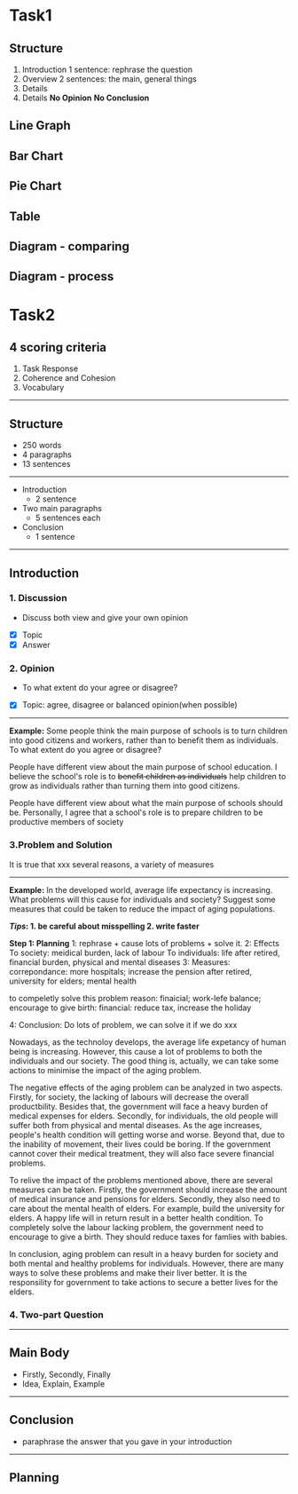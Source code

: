 # Task1
## Structure
1. Introduction
1 sentence: rephrase the question
2. Overview
2 sentences: the main, general things
3. Details
4. Details
**No Opinion**
**No Conclusion**
## Line Graph
## Bar Chart
## Pie Chart
## Table
## Diagram - comparing
## Diagram - process

# Task2
## 4 scoring criteria
1. Task Response
2. Coherence and Cohesion
3. Vocabulary   
---
## Structure
- 250 words
- 4 paragraphs
- 13 sentences
---
- Introduction
  - 2 sentence
- Two main paragraphs
  - 5 sentences each
- Conclusion
  - 1 sentence
---
## Introduction
### 1. Discussion
* Discuss both view and give your own opinion
- [x] Topic
- [x] Answer
### 2. Opinion
* To what extent do your agree or disagree?
- [x] Topic: agree, disagree or balanced opinion(when possible)
---
**Example:** Some people think the main purpose of schools is to turn children into good citizens and workers, rather than to benefit them as individuals. To what extent do you agree or disagree?

People have different view about the main purpose of school education. I believe the school's role is to ~~benefit children as individuals~~ help children to grow as individuals rather than turning them into good citizens.

People have different view about what the main purpose of schools should be. Personally, I agree that a school's role is to prepare children to be productive members of society


### 3.Problem and Solution
It is true that xxx
several reasons, a variety of measures

---

**Example:** In the developed world, average life expectancy is increasing. What problems will this cause for individuals and society? Suggest some measures that could be taken to reduce the impact of aging populations.

*****Tips***: 1. be careful about misspelling 2. write faster**

**Step 1: Planning**
1: rephrase + cause lots of problems + solve it.
2: Effects
To society: meidical burden, lack of labour 
To individuals: life after retired, financial burden, physical and mental diseases
3: Measures:
correpondance: more hospitals; increase the pension after retired,
university for elders; mental health

to compeletly solve this problem
reason: finaicial; work-lefe balance;
encourage to give birth: financial: reduce tax, increase the holiday

4: Conclusion: Do lots of problem, we can solve it if we do xxx

Nowadays, as the technoloy develops, the average life expetancy of human being is increasing. However, this cause a lot of problems to both the individuals and our society. The good thing is, actually, we can take some actions to minimise the impact of the aging problem.

The negative effects of the aging problem can be analyzed in two aspects. Firstly, for society, the lacking of labours will decrease the overall productbility. Besides that, the government will face a heavy burden of medical expenses for elders. Secondly, for individuals, the old people will suffer both from physical and mental diseases. As the age increases, people's health condition will getting worse and worse. Beyond that, due to the inability of movement, their lives could be boring. If the government cannot cover their medical treatment, they will also face severe financial problems.

To relive the impact of the problems mentioned above, there are several measures can be taken. Firstly, the government should increase the amount of medical insurance and pensions for elders. Secondly, they also need to care about the mental health of elders. For example, build the university for elders. A happy life will in return result in a better health condition. To completely solve the labour lacking problem, the government need to encourage to give a birth. They should reduce taxes for famlies with babies.

In conclusion, aging problem can result in a heavy burden for society and both mental and healthy problems for individuals. However, there are many ways to solve these problems and make their liver better. It is the responsility for government to take actions to secure a better lives for the elders.

### 4. Two-part Question
---
## Main Body
* Firstly, Secondly, Finally
* Idea, Explain, Example
---
## Conclusion
* paraphrase the answer that you gave in your introduction
---
## Planning